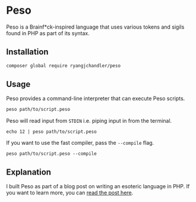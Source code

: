 # Peso

Peso is a Brainf*ck-inspired language that uses various tokens and sigils found in PHP as part of its syntax.

## Installation

```sh
composer global require ryangjchandler/peso
```

## Usage

Peso provides a command-line interpreter that can execute Peso scripts.

```sh
peso path/to/script.peso
```

Peso will read input from `STDIN` i.e. piping input in from the terminal.

```
echo 12 | peso path/to/script.peso
```

If you want to use the fast compiler, pass the `--compile` flag.

```
peso path/to/script.peso --compile
```

## Explanation

I built Peso as part of a blog post on writing an esoteric language in PHP. If you want to learn more, you can [read the post here](https://ryangjchandler.co.uk/posts/lets-write-an-esolang-in-php).